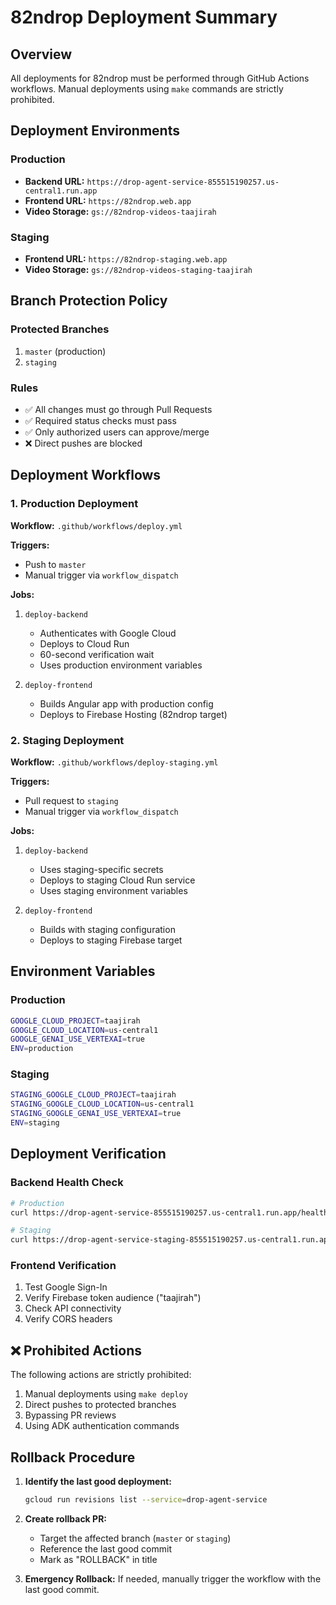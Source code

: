 # 82ndrop Deployment Summary

## Overview

All deployments for 82ndrop must be performed through GitHub Actions workflows. Manual deployments using `make` commands are strictly prohibited.

## Deployment Environments

### Production

- **Backend URL:** `https://drop-agent-service-855515190257.us-central1.run.app`
- **Frontend URL:** `https://82ndrop.web.app`
- **Video Storage:** `gs://82ndrop-videos-taajirah`

### Staging

- **Frontend URL:** `https://82ndrop-staging.web.app`
- **Video Storage:** `gs://82ndrop-videos-staging-taajirah`

## Branch Protection Policy

### Protected Branches

1. `master` (production)
2. `staging`

### Rules

- ✅ All changes must go through Pull Requests
- ✅ Required status checks must pass
- ✅ Only authorized users can approve/merge
- ❌ Direct pushes are blocked

## Deployment Workflows

### 1. Production Deployment

**Workflow:** `.github/workflows/deploy.yml`

**Triggers:**

- Push to `master`
- Manual trigger via `workflow_dispatch`

**Jobs:**

1. `deploy-backend`

   - Authenticates with Google Cloud
   - Deploys to Cloud Run
   - 60-second verification wait
   - Uses production environment variables

2. `deploy-frontend`
   - Builds Angular app with production config
   - Deploys to Firebase Hosting (82ndrop target)

### 2. Staging Deployment

**Workflow:** `.github/workflows/deploy-staging.yml`

**Triggers:**

- Pull request to `staging`
- Manual trigger via `workflow_dispatch`

**Jobs:**

1. `deploy-backend`

   - Uses staging-specific secrets
   - Deploys to staging Cloud Run service
   - Uses staging environment variables

2. `deploy-frontend`
   - Builds with staging configuration
   - Deploys to staging Firebase target

## Environment Variables

### Production

```bash
GOOGLE_CLOUD_PROJECT=taajirah
GOOGLE_CLOUD_LOCATION=us-central1
GOOGLE_GENAI_USE_VERTEXAI=true
ENV=production
```

### Staging

```bash
STAGING_GOOGLE_CLOUD_PROJECT=taajirah
STAGING_GOOGLE_CLOUD_LOCATION=us-central1
STAGING_GOOGLE_GENAI_USE_VERTEXAI=true
ENV=staging
```

## Deployment Verification

### Backend Health Check

```bash
# Production
curl https://drop-agent-service-855515190257.us-central1.run.app/health

# Staging
curl https://drop-agent-service-staging-855515190257.us-central1.run.app/health
```

### Frontend Verification

1. Test Google Sign-In
2. Verify Firebase token audience ("taajirah")
3. Check API connectivity
4. Verify CORS headers

## ❌ Prohibited Actions

The following actions are strictly prohibited:

1. Manual deployments using `make deploy`
2. Direct pushes to protected branches
3. Bypassing PR reviews
4. Using ADK authentication commands

## Rollback Procedure

1. **Identify the last good deployment:**

   ```bash
   gcloud run revisions list --service=drop-agent-service
   ```

2. **Create rollback PR:**

   - Target the affected branch (`master` or `staging`)
   - Reference the last good commit
   - Mark as "ROLLBACK" in title

3. **Emergency Rollback:**
   If needed, manually trigger the workflow with the last good commit.
